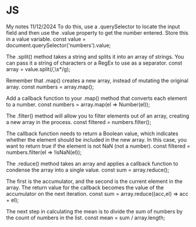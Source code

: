 # JS
My notes
11/12/2024
To do this, use a .querySelector to locate the input field and then use the .value property to get the number entered.
Store this in a value variable.
const value = document.querySelector('numbers').value; 

The .split() method takes a string and splits it into an array of strings. You can pass it a string of characters or a RegEx to use as a separator. 
const array = value.split(/,\s*/g); 

Remember that .map() creates a new array, instead of mutating the original array.
const numbers = array.map();

Add a callback function to your .map() method that converts each element to a number.
const numbers = array.map(el => Number(el));

The .filter() method will allow you to filter elements out of an array, creating a new array in the process.
const filtered = numbers.filter();

The callback function needs to return a Boolean value, which indicates whether the element should be included in the new array. In this case, you want to return true if the element is not NaN (not a number).
const filtered = numbers.filter(el => 
!isNaN(el));

The .reduce() method takes an array and applies a callback function to condense the array into a single value.
const sum = array.reduce();

The first is the accumulator, and the second is the current element in the array. The return value for the callback becomes the value of the accumulator on the next iteration.
const sum = array.reduce((acc,el) => acc + el);

The next step in calculating the mean is to divide the sum of numbers by the count of numbers in the list.
const mean = sum / array.length;

